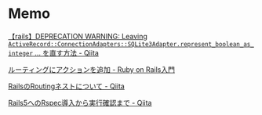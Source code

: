 # Memo

[【rails】DEPRECATION WARNING: Leaving `ActiveRecord::ConnectionAdapters::SQLite3Adapter.represent_boolean_as_integer` ... を直す方法 - Qiita](https://qiita.com/hiruhiru/items/b17d11ad57610583171e)


[ルーティングにアクションを追加 - Ruby on Rails入門](https://www.javadrive.jp/rails/routing/index6.html)

[RailsのRoutingネストについて - Qiita](https://qiita.com/keisukegdk/items/beb5a62c17278c25c00d)

[Rails5へのRspec導入から実行確認まで - Qiita](https://qiita.com/ryouzi/items/de7336e6175530723b30)
